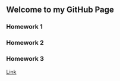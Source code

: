 ## Welcome to my GitHub Page

### Homework 1
### Homework 2
### Homework 3

[Link](https://moodle.boun.edu.tr/login/login.php)
